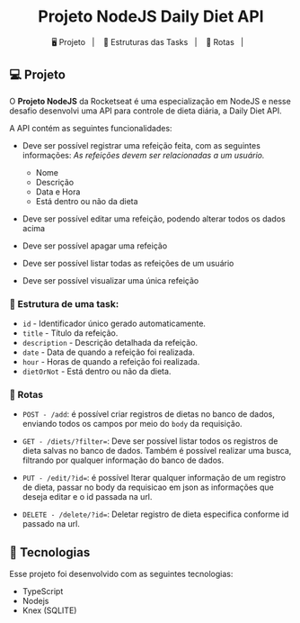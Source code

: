 <h1 align="center">
  Projeto NodeJS Daily Diet API
</h1>

<p align="center">
  <a>🖥️ Projeto</a>&nbsp;&nbsp;&nbsp;|&nbsp;&nbsp;&nbsp;
  <a>📝 Estruturas das Tasks</a>&nbsp;&nbsp;&nbsp;|&nbsp;&nbsp;&nbsp;
  <a>🧭 Rotas</a>&nbsp;&nbsp;&nbsp;|&nbsp;&nbsp;&nbsp;

</p>



## 💻 Projeto

O **Projeto NodeJS** da Rocketseat é uma especialização em NodeJS e nesse desafio desenvolvi uma API para controle de dieta diária, a Daily Diet API.

A API contém as seguintes funcionalidades:

- Deve ser possível registrar uma refeição feita, com as seguintes informações:
    *As refeições devem ser relacionadas a um usuário.*
    
    - Nome
    - Descrição
    - Data e Hora
    - Está dentro ou não da dieta
- Deve ser possível editar uma refeição, podendo alterar todos os dados acima
- Deve ser possível apagar uma refeição
- Deve ser possível listar todas as refeições de um usuário
- Deve ser possível visualizar uma única refeição



### 📝 Estrutura de uma task:

- `id` - Identificador único gerado automaticamente.
- `title` - Título da refeição.
- `description` - Descrição detalhada da refeição.
- `date` - Data de quando a refeição foi realizada.
- `hour` - Horas de quando a refeição foi realizada.
- `dietOrNot` - Está dentro ou não da dieta.

### 🧭 Rotas

- `POST - /add`: é possível criar registros de dietas no banco de dados, enviando todos os campos por meio do `body` da requisição.   
    
- `GET - /diets/?filter=`: Deve ser possível listar todos os registros de dieta salvas no banco de dados. Também é possível realizar uma busca, filtrando por qualquer informação do banco de dados.
    
- `PUT - /edit/?id=`: é possível  lterar qualquer informação de um registro de dieta, passar no body da requisicao em json as informações que deseja editar e o id passada na url.
    
    
- `DELETE - /delete/?id=`: Deletar registro de dieta especifica conforme id passado na url.
    

## 🚀 Tecnologias

Esse projeto foi desenvolvido com as seguintes tecnologias:

- TypeScript
- Nodejs
- Knex (SQLITE)
